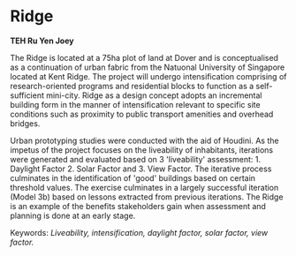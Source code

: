 # Ridge

**TEH Ru Yen Joey**

The Ridge is located at a 75ha plot of land at Dover and is conceptualised as a continuation of urban fabric from the Natuonal University of Singapore located at Kent Ridge. The project will undergo intensification comprising of research-oriented programs and residential blocks to function as a self-sufficient mini-city. Ridge as a design concept adopts an incremental building form in the manner of intensification relevant to specific site conditions such as proximity to public transport amenities and overhead bridges. 

Urban prototyping studies were conducted with the aid of Houdini. As the impetus of the project focuses on the liveability of inhabitants, iterations were generated and evaluated based on 3 'liveability' assessment: 1. Daylight Factor 2. Solar Factor and 3. View Factor. The iterative process culminates in the identification of 'good' buildings based on certain threshold values. The exercise culminates in a largely successful iteration (Model 3b) based on lessons extracted from previous iterations. The Ridge is an example of the benefits stakeholders gain when assessment and planning is done at an early stage. 

Keywords: <em>Liveability, intensification, daylight factor, solar factor, view factor.</em>
